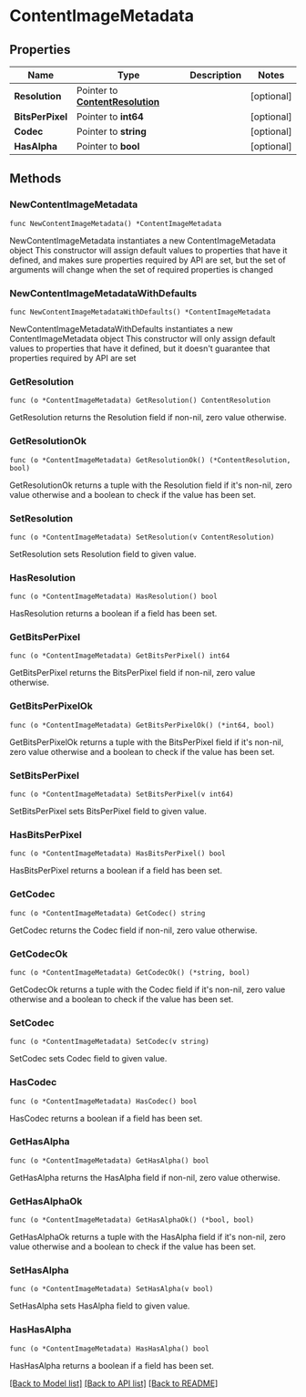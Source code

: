 # ContentImageMetadata

## Properties

Name | Type | Description | Notes
------------ | ------------- | ------------- | -------------
**Resolution** | Pointer to [**ContentResolution**](ContentResolution.md) |  | [optional] 
**BitsPerPixel** | Pointer to **int64** |  | [optional] 
**Codec** | Pointer to **string** |  | [optional] 
**HasAlpha** | Pointer to **bool** |  | [optional] 

## Methods

### NewContentImageMetadata

`func NewContentImageMetadata() *ContentImageMetadata`

NewContentImageMetadata instantiates a new ContentImageMetadata object
This constructor will assign default values to properties that have it defined,
and makes sure properties required by API are set, but the set of arguments
will change when the set of required properties is changed

### NewContentImageMetadataWithDefaults

`func NewContentImageMetadataWithDefaults() *ContentImageMetadata`

NewContentImageMetadataWithDefaults instantiates a new ContentImageMetadata object
This constructor will only assign default values to properties that have it defined,
but it doesn't guarantee that properties required by API are set

### GetResolution

`func (o *ContentImageMetadata) GetResolution() ContentResolution`

GetResolution returns the Resolution field if non-nil, zero value otherwise.

### GetResolutionOk

`func (o *ContentImageMetadata) GetResolutionOk() (*ContentResolution, bool)`

GetResolutionOk returns a tuple with the Resolution field if it's non-nil, zero value otherwise
and a boolean to check if the value has been set.

### SetResolution

`func (o *ContentImageMetadata) SetResolution(v ContentResolution)`

SetResolution sets Resolution field to given value.

### HasResolution

`func (o *ContentImageMetadata) HasResolution() bool`

HasResolution returns a boolean if a field has been set.

### GetBitsPerPixel

`func (o *ContentImageMetadata) GetBitsPerPixel() int64`

GetBitsPerPixel returns the BitsPerPixel field if non-nil, zero value otherwise.

### GetBitsPerPixelOk

`func (o *ContentImageMetadata) GetBitsPerPixelOk() (*int64, bool)`

GetBitsPerPixelOk returns a tuple with the BitsPerPixel field if it's non-nil, zero value otherwise
and a boolean to check if the value has been set.

### SetBitsPerPixel

`func (o *ContentImageMetadata) SetBitsPerPixel(v int64)`

SetBitsPerPixel sets BitsPerPixel field to given value.

### HasBitsPerPixel

`func (o *ContentImageMetadata) HasBitsPerPixel() bool`

HasBitsPerPixel returns a boolean if a field has been set.

### GetCodec

`func (o *ContentImageMetadata) GetCodec() string`

GetCodec returns the Codec field if non-nil, zero value otherwise.

### GetCodecOk

`func (o *ContentImageMetadata) GetCodecOk() (*string, bool)`

GetCodecOk returns a tuple with the Codec field if it's non-nil, zero value otherwise
and a boolean to check if the value has been set.

### SetCodec

`func (o *ContentImageMetadata) SetCodec(v string)`

SetCodec sets Codec field to given value.

### HasCodec

`func (o *ContentImageMetadata) HasCodec() bool`

HasCodec returns a boolean if a field has been set.

### GetHasAlpha

`func (o *ContentImageMetadata) GetHasAlpha() bool`

GetHasAlpha returns the HasAlpha field if non-nil, zero value otherwise.

### GetHasAlphaOk

`func (o *ContentImageMetadata) GetHasAlphaOk() (*bool, bool)`

GetHasAlphaOk returns a tuple with the HasAlpha field if it's non-nil, zero value otherwise
and a boolean to check if the value has been set.

### SetHasAlpha

`func (o *ContentImageMetadata) SetHasAlpha(v bool)`

SetHasAlpha sets HasAlpha field to given value.

### HasHasAlpha

`func (o *ContentImageMetadata) HasHasAlpha() bool`

HasHasAlpha returns a boolean if a field has been set.


[[Back to Model list]](../README.md#documentation-for-models) [[Back to API list]](../README.md#documentation-for-api-endpoints) [[Back to README]](../README.md)


